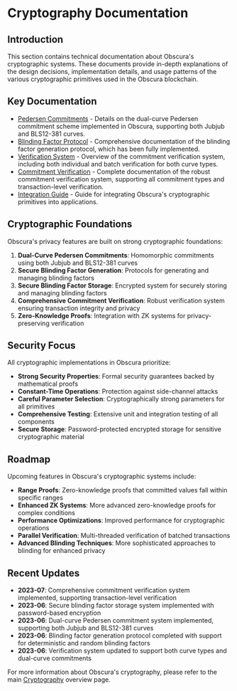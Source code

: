 # Cryptography Documentation

## Introduction

This section contains technical documentation about Obscura's cryptographic systems. These documents provide in-depth explanations of the design decisions, implementation details, and usage patterns of the various cryptographic primitives used in the Obscura blockchain.

## Key Documentation

- [Pedersen Commitments](./pedersen_commitments.md) - Details on the dual-curve Pedersen commitment scheme implemented in Obscura, supporting both Jubjub and BLS12-381 curves.
- [Blinding Factor Protocol](./blinding_protocol.md) - Comprehensive documentation of the blinding factor generation protocol, which has been fully implemented.
- [Verification System](./verification_system.md) - Overview of the commitment verification system, including both individual and batch verification for both curve types.
- [Commitment Verification](./commitment_verification.md) - Complete documentation of the robust commitment verification system, supporting all commitment types and transaction-level verification.
- [Integration Guide](./integration_guide.md) - Guide for integrating Obscura's cryptographic primitives into applications.

## Cryptographic Foundations

Obscura's privacy features are built on strong cryptographic foundations:

1. **Dual-Curve Pedersen Commitments**: Homomorphic commitments using both Jubjub and BLS12-381 curves
2. **Secure Blinding Factor Generation**: Protocols for generating and managing blinding factors
3. **Secure Blinding Factor Storage**: Encrypted system for securely storing and managing blinding factors
4. **Comprehensive Commitment Verification**: Robust verification system ensuring transaction integrity and privacy
5. **Zero-Knowledge Proofs**: Integration with ZK systems for privacy-preserving verification

## Security Focus

All cryptographic implementations in Obscura prioritize:

- **Strong Security Properties**: Formal security guarantees backed by mathematical proofs
- **Constant-Time Operations**: Protection against side-channel attacks
- **Careful Parameter Selection**: Cryptographically strong parameters for all primitives
- **Comprehensive Testing**: Extensive unit and integration testing of all components
- **Secure Storage**: Password-protected encrypted storage for sensitive cryptographic material

## Roadmap

Upcoming features in Obscura's cryptographic systems include:

- **Range Proofs**: Zero-knowledge proofs that committed values fall within specific ranges
- **Enhanced ZK Systems**: More advanced zero-knowledge proofs for complex conditions
- **Performance Optimizations**: Improved performance for cryptographic operations
- **Parallel Verification**: Multi-threaded verification of batched transactions
- **Advanced Blinding Techniques**: More sophisticated approaches to blinding for enhanced privacy

## Recent Updates

- **2023-07**: Comprehensive commitment verification system implemented, supporting transaction-level verification
- **2023-06**: Secure blinding factor storage system implemented with password-based encryption
- **2023-06**: Dual-curve Pedersen commitment system implemented, supporting both Jubjub and BLS12-381 curves
- **2023-06**: Blinding factor generation protocol completed with support for deterministic and random blinding factors
- **2023-06**: Verification system updated to support both curve types and dual-curve commitments

For more information about Obscura's cryptography, please refer to the main [Cryptography](../cryptography.md) overview page. 
